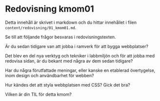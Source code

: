 ---
---

# Redovisning kmom01

Detta innehåll är skrivet i markdown och du hittar innehållet i filen `content/redovisning/01_kmom01.md`.

Se till att följande frågor besvaras i redovisningstexten.

Är du sedan tidigare van att jobba i ramverk för att bygga webbplatser?

Det blev en del nya verktyg och tekniker i labbmiljön och för att jobba med redovisa sidan, är du bekant med några av dem sedan tidigare?

Har du några förutfattade meningar, eller kanske en etablerad övertygelse, inom design och användbarhet för webben?

Hur kändes det att styla webbplatsen med CSS? Gick det bra?

Vilken är din TIL för detta kmom?
